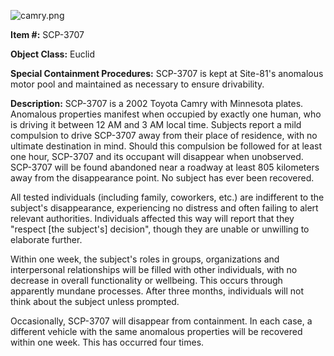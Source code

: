 ![camry.png](http://scp-wiki.wdfiles.com/local--files/scp-3707/camry.png)

**Item #:** SCP-3707

**Object Class:** Euclid

**Special Containment Procedures:** SCP-3707 is kept at Site-81's anomalous motor pool and maintained as necessary to ensure drivability.

**Description:** SCP-3707 is a 2002 Toyota Camry with Minnesota plates. Anomalous properties manifest when occupied by exactly one human, who is driving it between 12 AM and 3 AM local time. Subjects report a mild compulsion to drive SCP-3707 away from their place of residence, with no ultimate destination in mind. Should this compulsion be followed for at least one hour, SCP-3707 and its occupant will disappear when unobserved. SCP-3707 will be found abandoned near a roadway at least 805 kilometers away from the disappearance point. No subject has ever been recovered.

All tested individuals (including family, coworkers, etc.) are indifferent to the subject's disappearance, experiencing no distress and often failing to alert relevant authorities. Individuals affected this way will report that they "respect \[the subject's\] decision", though they are unable or unwilling to elaborate further.

Within one week, the subject's roles in groups, organizations and interpersonal relationships will be filled with other individuals, with no decrease in overall functionality or wellbeing. This occurs through apparently mundane processes. After three months, individuals will not think about the subject unless prompted.

Occasionally, SCP-3707 will disappear from containment. In each case, a different vehicle with the same anomalous properties will be recovered within one week. This has occurred four times.